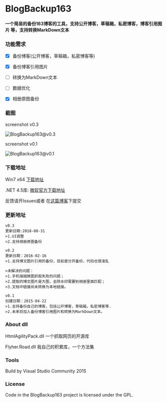 BlogBackup163
==========
#### 一个简易的备份163博客的工具，支持公开博客，草稿箱，私密博客，博客引用图片 等，支持转换MarkDown文本

### 功能需求

- [x] 备份博客(公开博客，草稿箱，私密博客等)

- [x] 备份博客引用图片

- [ ] 转换为MarkDown文本

- [ ] 数据优化

- [x] 相册原图备份

### 截图

screenshot v0.3

![BlogBackup163@v0.3](https://img.99diary.com/project/src/BlogBackup163/Screenshot_02@v0.3_201808311127.png)


screenshot v0.1

![BlogBackup163@v0.1](https://img.99diary.com/project/src/BlogBackup163/Screenshot_01@v0.1_201504222252.png)


### 下载地址

Win7 x64  [下载地址](https://github.com/flyher/BlogBackup163/releases)

.NET 4.5库: [微软官方下载地址](https://www.microsoft.com/zh-cn/download/details.aspx?id=30653)

反馈请开Issues或者 在[这篇博客](http://blog.99diary.com/2015/04/22/网易博客备份工具/)下提交

### 更新地址

```text
v0.3
更新日期:2018-08-31
>1.UI调整
>2.支持相册原图备份

v0.2
更新日期：2016-02-16
>1.支持博文图片引用的备份，目前是分开备份，代码也很凌乱

>未解决的问题：
>1.手机端缩微图抓取失败的问题；
>2.提取的博文图片是大图，去除水印需要到相册里面匹配；
>3.文档中链接尚未转换为本地链接。
```

```text
v0.1
创建日期：2015-04-22
>1.支持备份自己的博客，包括公开博客，草稿箱，私密博客等.
>2.未来将加入备份博客引用图片和转换为MarkDown文本。
```

### About dll

HtmlAgilityPack.dll 一个抓取网页的开源库

Flyher.Road.dll 我自己的积累库，一个方法集

### Tools

Build by Visual Studio Community 2015

### License

Code in the BlogBackup163 project is licensed under the GPL.
